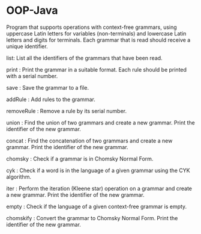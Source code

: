 # OOP-Java
Program that supports operations with context-free grammars, using uppercase Latin letters for variables (non-terminals) and lowercase Latin letters and digits for terminals. Each grammar that is read should receive a unique identifier.


list: List all the identifiers of the grammars that have been read.

print <id>: Print the grammar in a suitable format. Each rule should be printed with a serial number.

save <id> <filename>: Save the grammar to a file.

addRule <id> <rule>: Add rules to the grammar.

removeRule <id> <n>: Remove a rule by its serial number.

union <id1> <id2>: Find the union of two grammars and create a new grammar. Print the identifier of the new grammar.

concat <id1> <id2>: Find the concatenation of two grammars and create a new grammar. Print the identifier of the new grammar.

chomsky <id>: Check if a grammar is in Chomsky Normal Form.

cyk <id>: Check if a word is in the language of a given grammar using the CYK algorithm.

iter <id>: Perform the iteration (Kleene star) operation on a grammar and create a new grammar. Print the identifier of the new grammar.

empty <id>: Check if the language of a given context-free grammar is empty.

chomskify <id>: Convert the grammar to Chomsky Normal Form. Print the identifier of the new grammar.
